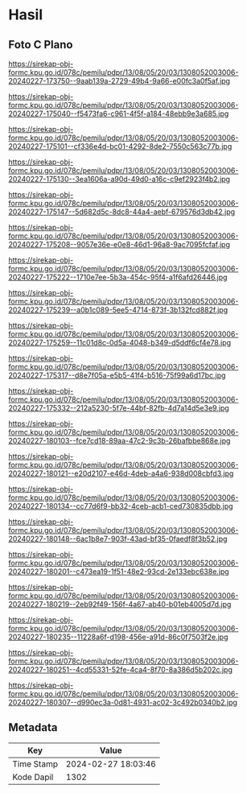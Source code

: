 # Hasil

## Foto C Plano

https://sirekap-obj-formc.kpu.go.id/078c/pemilu/pdpr/13/08/05/20/03/1308052003006-20240227-173750--9aab139a-2729-49b4-9a66-e00fc3a0f5af.jpg

https://sirekap-obj-formc.kpu.go.id/078c/pemilu/pdpr/13/08/05/20/03/1308052003006-20240227-175040--f5473fa6-c961-4f5f-a184-48ebb9e3a685.jpg

https://sirekap-obj-formc.kpu.go.id/078c/pemilu/pdpr/13/08/05/20/03/1308052003006-20240227-175101--cf336e4d-bc01-4292-8de2-7550c563c77b.jpg

https://sirekap-obj-formc.kpu.go.id/078c/pemilu/pdpr/13/08/05/20/03/1308052003006-20240227-175130--3ea1606a-a90d-49d0-a16c-c9ef2923f4b2.jpg

https://sirekap-obj-formc.kpu.go.id/078c/pemilu/pdpr/13/08/05/20/03/1308052003006-20240227-175147--5d682d5c-8dc8-44a4-aebf-679576d3db42.jpg

https://sirekap-obj-formc.kpu.go.id/078c/pemilu/pdpr/13/08/05/20/03/1308052003006-20240227-175208--9057e36e-e0e8-46d1-96a8-9ac7095fcfaf.jpg

https://sirekap-obj-formc.kpu.go.id/078c/pemilu/pdpr/13/08/05/20/03/1308052003006-20240227-175222--1710e7ee-5b3a-454c-95f4-a1f6afd26446.jpg

https://sirekap-obj-formc.kpu.go.id/078c/pemilu/pdpr/13/08/05/20/03/1308052003006-20240227-175239--a0b1c089-5ee5-4714-873f-3b132fcd882f.jpg

https://sirekap-obj-formc.kpu.go.id/078c/pemilu/pdpr/13/08/05/20/03/1308052003006-20240227-175259--11c01d8c-0d5a-4048-b349-d5ddf6cf4e78.jpg

https://sirekap-obj-formc.kpu.go.id/078c/pemilu/pdpr/13/08/05/20/03/1308052003006-20240227-175317--d8e7f05a-e5b5-41f4-b516-75f99a6d17bc.jpg

https://sirekap-obj-formc.kpu.go.id/078c/pemilu/pdpr/13/08/05/20/03/1308052003006-20240227-175332--212a5230-5f7e-44bf-82fb-4d7a14d5e3e9.jpg

https://sirekap-obj-formc.kpu.go.id/078c/pemilu/pdpr/13/08/05/20/03/1308052003006-20240227-180103--fce7cd18-89aa-47c2-9c3b-26bafbbe868e.jpg

https://sirekap-obj-formc.kpu.go.id/078c/pemilu/pdpr/13/08/05/20/03/1308052003006-20240227-180121--e20d2107-e46d-4deb-a4a6-938d008cbfd3.jpg

https://sirekap-obj-formc.kpu.go.id/078c/pemilu/pdpr/13/08/05/20/03/1308052003006-20240227-180134--cc77d6f9-bb32-4ceb-acb1-ced730835dbb.jpg

https://sirekap-obj-formc.kpu.go.id/078c/pemilu/pdpr/13/08/05/20/03/1308052003006-20240227-180148--6ac1b8e7-903f-43ad-bf35-0faedf8f3b52.jpg

https://sirekap-obj-formc.kpu.go.id/078c/pemilu/pdpr/13/08/05/20/03/1308052003006-20240227-180201--c473ea19-1f51-48e2-93cd-2e133ebc638e.jpg

https://sirekap-obj-formc.kpu.go.id/078c/pemilu/pdpr/13/08/05/20/03/1308052003006-20240227-180219--2eb92f49-156f-4a67-ab40-b01eb4005d7d.jpg

https://sirekap-obj-formc.kpu.go.id/078c/pemilu/pdpr/13/08/05/20/03/1308052003006-20240227-180235--11228a6f-d198-456e-a91d-86c0f7503f2e.jpg

https://sirekap-obj-formc.kpu.go.id/078c/pemilu/pdpr/13/08/05/20/03/1308052003006-20240227-180251--4cd55331-52fe-4ca4-8f70-8a386d5b202c.jpg

https://sirekap-obj-formc.kpu.go.id/078c/pemilu/pdpr/13/08/05/20/03/1308052003006-20240227-180307--d990ec3a-0d81-4931-ac02-3c492b0340b2.jpg


## Metadata

| Key        | Value               |
| ---------- | ------------------- |
| Time Stamp | 2024-02-27 18:03:46 |
| Kode Dapil | 1302                |



